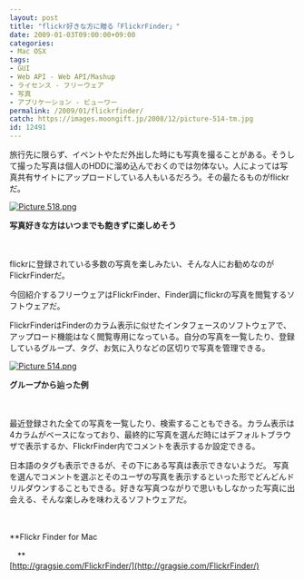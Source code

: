 ```yaml
---
layout: post
title: "flickr好きな方に贈る「FlickrFinder」"
date: 2009-01-03T09:00:00+09:00
categories:
- Mac OSX
tags: 
- GUI
- Web API - Web API/Mashup
- ライセンス - フリーウェア
- 写真
- アプリケーション - ビューワー
permalink: /2009/01/flickrfinder/
catch: https://images.moongift.jp/2008/12/picture-514-tm.jpg
id: 12491
---
```

旅行先に限らず、イベントやただ外出した時にも写真を撮ることがある。そうして撮った写真は個人のHDDに溜め込んでおくのでは勿体ない。人によっては写真共有サイトにアップロードしている人もいるだろう。その最たるものがflickrだ。

  

[![Picture 518.png](https://images.moongift.jp/2008/12/picture-518-tm.jpg)](https://images.moongift.jp/2008/12/picture-518.png)  
  
**写真好きな方はいつまでも飽きずに楽しめそう**

  

　

  

flickrに登録されている多数の写真を楽しみたい、そんな人にお勧めなのがFlickrFinderだ。

  

今回紹介するフリーウェアはFlickrFinder、Finder調にflickrの写真を閲覧するソフトウェアだ。

  
<!--more-->

FlickrFinderはFinderのカラム表示に似せたインタフェースのソフトウェアで、アップロード機能はなく閲覧専用になっている。自分の写真を一覧したり、登録しているグループ、タグ、お気に入りなどの区切りで写真を管理できる。

  

[![Picture 514.png](https://images.moongift.jp/2008/12/picture-514-tm.jpg)](https://images.moongift.jp/2008/12/picture-514.png)  
  
**グループから辿った例**

  

　

  

最近登録された全ての写真を一覧したり、検索することもできる。カラム表示は4カラムがベースになっており、最終的に写真を選んだ時にはデフォルトブラウザで表示するか、FlickrFinder内でコメントを表示するか設定できる。

  

日本語のタグも表示できるが、その下にある写真は表示できないようだ。 写真を選んでコメントを選ぶとそのユーザの写真を表示するといった形でどんどんドリルダウンすることもできる。好きな写真つながりで思いもしなかった写真に出会える、そんな楽しみを味わえるソフトウェアだ。

  

　

  

**Flickr Finder for Mac  
  
　**  
  [http://gragsie.com/FlickrFinder/](http://gragsie.com/FlickrFinder/)

  
